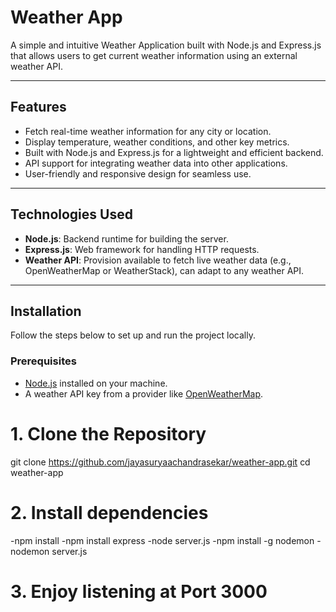 # Weather App

A simple and intuitive Weather Application built with Node.js and Express.js that allows users to get current weather information using an external weather API.

---

## Features

- Fetch real-time weather information for any city or location.
- Display temperature, weather conditions, and other key metrics.
- Built with Node.js and Express.js for a lightweight and efficient backend.
- API support for integrating weather data into other applications.
- User-friendly and responsive design for seamless use.

---

## Technologies Used

- **Node.js**: Backend runtime for building the server.
- **Express.js**: Web framework for handling HTTP requests.
- **Weather API**: Provision available to fetch live weather data (e.g., OpenWeatherMap or WeatherStack), can adapt to any weather API.

---

## Installation

Follow the steps below to set up and run the project locally.

### Prerequisites

- [Node.js](https://nodejs.org/) installed on your machine.
- A weather API key from a provider like [OpenWeatherMap](https://openweathermap.org/).

# 1. Clone the Repository

git clone https://github.com/jayasuryaachandrasekar/weather-app.git
cd weather-app

# 2. Install dependencies

-npm install
-npm install express
-node server.js
-npm install -g nodemon
-nodemon server.js

# 3. Enjoy listening at Port 3000
